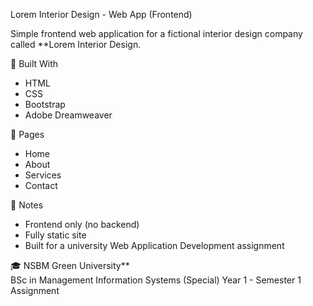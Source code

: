 Lorem Interior Design - Web App (Frontend)

Simple frontend web application for a fictional interior design company called **Lorem Interior Design.

🔧 Built With
- HTML
- CSS
- Bootstrap
- Adobe Dreamweaver

📄 Pages
- Home  
- About  
- Services  
- Contact

📌 Notes
- Frontend only (no backend)
- Fully static site
- Built for a university Web Application Development assignment

 🎓
NSBM Green University**  
BSc in Management Information Systems (Special)
Year 1 - Semester 1 Assignment
